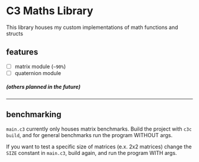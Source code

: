 # C3 Maths Library
This library houses my custom implementations of math functions and structs
## features
- [ ] matrix module (`~90%`)
- [ ] quaternion module
##### (others planned in the future)
---
## benchmarking
`main.c3` currently only houses matrix benchmarks. Build the project with `c3c build`, and for general benchmarks run the program WITHOUT args.

If you want to test a specific size of matrices (e.x. 2x2 matrices) change the `SIZE` constant in `main.c3`, build again, and run the program WITH args.
